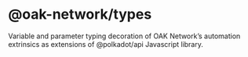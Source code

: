 # @oak-network/types
Variable and parameter typing decoration of OAK Network’s automation extrinsics as extensions of @polkadot/api Javascript library.